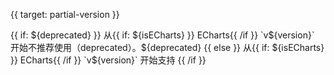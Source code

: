 
{{ target: partial-version }}

<div class="doc-partial-version">
{{ if: ${deprecated} }}
从{{ if: ${isECharts} }} ECharts{{ /if }} `v${version}` 开始不推荐使用（deprecated）。${deprecated}
{{ else }}
从{{ if: ${isECharts} }} ECharts{{ /if }} `v${version}` 开始支持
{{ /if }}
</div>
